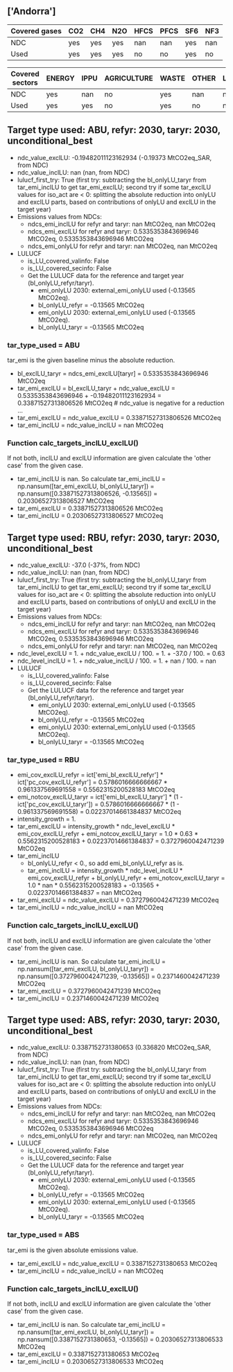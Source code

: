 ## ['Andorra']



| Covered gases | CO2 | CH4 | N2O | HFCS | PFCS | SF6 | NF3 |
| ---- | ---- | ---- | ---- | ---- | ---- | ---- | ----  |
| NDC | yes | yes | yes | nan | nan | yes | nan |
| Used | yes | yes | yes | no | no | yes | no |

| Covered sectors | ENERGY | IPPU | AGRICULTURE | WASTE | OTHER | LULUCF |
| ---- | ---- | ---- | ---- | ---- | ---- | ----  |
| NDC | yes | nan | no | yes | nan | no |
| Used | yes | yes | no | yes | no | no |



## Target type used: ABU, refyr: 2030, taryr: 2030, unconditional_best
- ndc_value_exclLU: -0.19482011123162934 (-0.19373 MtCO2eq_SAR, from NDC)
- ndc_value_inclLU: nan (nan, from NDC)
- lulucf_first_try: True
(first try: subtracting the bl_onlyLU_taryr from tar_emi_inclLU to get tar_emi_exclLU;
second try if some tar_exclLU values for iso_act are < 0: splitting the absolute reduction into onlyLU and exclLU parts, based on contributions of onlyLU and exclLU in the target year)
- Emissions values from NDCs:
  - ndcs_emi_inclLU for refyr and taryr: nan MtCO2eq, nan MtCO2eq
  - ndcs_emi_exclLU for refyr and taryr: 0.5335353843696946 MtCO2eq, 0.5335353843696946 MtCO2eq
  - ndcs_emi_onlyLU for refyr and taryr: nan MtCO2eq, nan MtCO2eq
- LULUCF
  - is_LU_covered_valinfo: False
  - is_LU_covered_secinfo: False
  - Get the LULUCF data for the reference and target year (bl_onlyLU_refyr/taryr).
    - emi_onlyLU 2030: external_emi_onlyLU used (-0.13565 MtCO2eq).
    - bl_onlyLU_refyr = -0.13565 MtCO2eq
    - emi_onlyLU 2030: external_emi_onlyLU used (-0.13565 MtCO2eq).
    - bl_onlyLU_taryr = -0.13565 MtCO2eq
### tar_type_used = ABU
tar_emi is the given baseline minus the absolute reduction.
- bl_exclLU_taryr = ndcs_emi_exclLU[taryr] = 0.5335353843696946 MtCO2eq
- tar_emi_exclLU = bl_exclLU_taryr + ndc_value_exclLU = 0.5335353843696946 + -0.19482011123162934 = 0.33871527313806526 MtCO2eq # ndc_value is negative for a reduction ...
- tar_emi_exclLU = ndc_value_exclLU = 0.33871527313806526 MtCO2eq
- tar_emi_inclLU = ndc_value_inclLU = nan MtCO2eq
### Function calc_targets_inclLU_exclLU()
If not both, inclLU and exclLU information are given calculate the 'other case' from the given case.
- tar_emi_inclLU is nan. So calculate tar_emi_inclLU = np.nansum([tar_emi_exclLU, bl_onlyLU_taryr]) = np.nansum([0.33871527313806526, -0.13565]) = 0.20306527313806527 MtCO2eq
- tar_emi_exclLU = 0.33871527313806526 MtCO2eq
- tar_emi_inclLU = 0.20306527313806527 MtCO2eq



## Target type used: RBU, refyr: 2030, taryr: 2030, unconditional_best
- ndc_value_exclLU: -37.0 (-37%, from NDC)
- ndc_value_inclLU: nan (nan, from NDC)
- lulucf_first_try: True
(first try: subtracting the bl_onlyLU_taryr from tar_emi_inclLU to get tar_emi_exclLU;
second try if some tar_exclLU values for iso_act are < 0: splitting the absolute reduction into onlyLU and exclLU parts, based on contributions of onlyLU and exclLU in the target year)
- Emissions values from NDCs:
  - ndcs_emi_inclLU for refyr and taryr: nan MtCO2eq, nan MtCO2eq
  - ndcs_emi_exclLU for refyr and taryr: 0.5335353843696946 MtCO2eq, 0.5335353843696946 MtCO2eq
  - ndcs_emi_onlyLU for refyr and taryr: nan MtCO2eq, nan MtCO2eq
- ndc_level_exclLU = 1. + ndc_value_exclLU / 100. = 1. + -37.0 / 100. = 0.63
- ndc_level_inclLU = 1. + ndc_value_inclLU / 100. = 1. + nan / 100. = nan
- LULUCF
  - is_LU_covered_valinfo: False
  - is_LU_covered_secinfo: False
  - Get the LULUCF data for the reference and target year (bl_onlyLU_refyr/taryr).
    - emi_onlyLU 2030: external_emi_onlyLU used (-0.13565 MtCO2eq).
    - bl_onlyLU_refyr = -0.13565 MtCO2eq
    - emi_onlyLU 2030: external_emi_onlyLU used (-0.13565 MtCO2eq).
    - bl_onlyLU_taryr = -0.13565 MtCO2eq
### tar_type_used = RBU
- emi_cov_exclLU_refyr = ict['emi_bl_exclLU_refyr'] * ict['pc_cov_exclLU_refyr'] = 0.5786016666666667 * 0.961337569691558 = 0.5562315200528183 MtCO2eq
- emi_notcov_exclLU_taryr = ict['emi_bl_exclLU_taryr'] * (1 - ict['pc_cov_exclLU_taryr']) = 0.5786016666666667 * (1 - 0.961337569691558) = 0.02237014661384837 MtCO2eq
- intensity_growth = 1.
- tar_emi_exclLU = intensity_growth * ndc_level_exclLU * emi_cov_exclLU_refyr + emi_notcov_exclLU_taryr = 1.0 * 0.63 * 0.5562315200528183 + 0.02237014661384837 = 0.3727960042471239 MtCO2eq
- tar_emi_inclLU
  - bl_onlyLU_refyr < 0., so add emi_bl_onlyLU_refyr as is.
  - tar_emi_inclLU = intensity_growth * ndc_level_inclLU * emi_cov_exclLU_refyr + bl_onlyLU_refyr + emi_notcov_exclLU_taryr = 1.0 * nan * 0.5562315200528183 + -0.13565 + 0.02237014661384837 = nan MtCO2eq
- tar_emi_exclLU = ndc_value_exclLU = 0.3727960042471239 MtCO2eq
- tar_emi_inclLU = ndc_value_inclLU = nan MtCO2eq
### Function calc_targets_inclLU_exclLU()
If not both, inclLU and exclLU information are given calculate the 'other case' from the given case.
- tar_emi_inclLU is nan. So calculate tar_emi_inclLU = np.nansum([tar_emi_exclLU, bl_onlyLU_taryr]) = np.nansum([0.3727960042471239, -0.13565]) = 0.2371460042471239 MtCO2eq
- tar_emi_exclLU = 0.3727960042471239 MtCO2eq
- tar_emi_inclLU = 0.2371460042471239 MtCO2eq



## Target type used: ABS, refyr: 2030, taryr: 2030, unconditional_best
- ndc_value_exclLU: 0.3387152731380653 (0.336820 MtCO2eq_SAR, from NDC)
- ndc_value_inclLU: nan (nan, from NDC)
- lulucf_first_try: True
(first try: subtracting the bl_onlyLU_taryr from tar_emi_inclLU to get tar_emi_exclLU;
second try if some tar_exclLU values for iso_act are < 0: splitting the absolute reduction into onlyLU and exclLU parts, based on contributions of onlyLU and exclLU in the target year)
- Emissions values from NDCs:
  - ndcs_emi_inclLU for refyr and taryr: nan MtCO2eq, nan MtCO2eq
  - ndcs_emi_exclLU for refyr and taryr: 0.5335353843696946 MtCO2eq, 0.5335353843696946 MtCO2eq
  - ndcs_emi_onlyLU for refyr and taryr: nan MtCO2eq, nan MtCO2eq
- LULUCF
  - is_LU_covered_valinfo: False
  - is_LU_covered_secinfo: False
  - Get the LULUCF data for the reference and target year (bl_onlyLU_refyr/taryr).
    - emi_onlyLU 2030: external_emi_onlyLU used (-0.13565 MtCO2eq).
    - bl_onlyLU_refyr = -0.13565 MtCO2eq
    - emi_onlyLU 2030: external_emi_onlyLU used (-0.13565 MtCO2eq).
    - bl_onlyLU_taryr = -0.13565 MtCO2eq
### tar_type_used = ABS
tar_emi is the given absolute emissions value.
- tar_emi_exclLU = ndc_value_exclLU = 0.3387152731380653 MtCO2eq
- tar_emi_inclLU = ndc_value_inclLU = nan MtCO2eq
### Function calc_targets_inclLU_exclLU()
If not both, inclLU and exclLU information are given calculate the 'other case' from the given case.
- tar_emi_inclLU is nan. So calculate tar_emi_inclLU = np.nansum([tar_emi_exclLU, bl_onlyLU_taryr]) = np.nansum([0.3387152731380653, -0.13565]) = 0.20306527313806533 MtCO2eq
- tar_emi_exclLU = 0.3387152731380653 MtCO2eq
- tar_emi_inclLU = 0.20306527313806533 MtCO2eq
